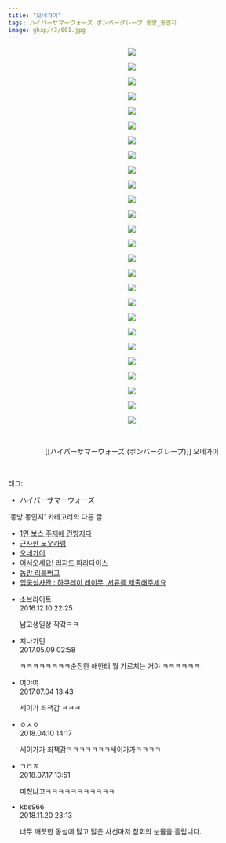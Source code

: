 ```yaml
---
title: "오네가이"
tags: ハイパーサマーウォーズ ボンバーグレープ 동방_동인지
image: ghap/43/001.jpg
---
```

<div class="article">
<p style="text-align: center; clear: none; float: none;"><img src="{{ site.nasurl }}/ghap/43/001.jpg"/></p>
<p style="text-align: center; clear: none; float: none;"><img src="{{ site.nasurl }}/ghap/43/002.jpg"/></p>
<p style="text-align: center; clear: none; float: none;"><img src="{{ site.nasurl }}/ghap/43/003.jpg"/></p>
<p style="text-align: center; clear: none; float: none;"><img src="{{ site.nasurl }}/ghap/43/004.jpg"/></p>
<p style="text-align: center; clear: none; float: none;"><img src="{{ site.nasurl }}/ghap/43/005.jpg"/></p>
<p style="text-align: center; clear: none; float: none;"><img src="{{ site.nasurl }}/ghap/43/006.jpg"/></p>
<p style="text-align: center; clear: none; float: none;"><img src="{{ site.nasurl }}/ghap/43/007.jpg"/></p>
<p style="text-align: center; clear: none; float: none;"><img src="{{ site.nasurl }}/ghap/43/008.jpg"/></p>
<p style="text-align: center; clear: none; float: none;"><img src="{{ site.nasurl }}/ghap/43/009.jpg"/></p>
<p style="text-align: center; clear: none; float: none;"><img src="{{ site.nasurl }}/ghap/43/010.jpg"/></p>
<p style="text-align: center; clear: none; float: none;"><img src="{{ site.nasurl }}/ghap/43/011.jpg"/></p>
<p style="text-align: center; clear: none; float: none;"><img src="{{ site.nasurl }}/ghap/43/012.jpg"/></p>
<p style="text-align: center; clear: none; float: none;"><img src="{{ site.nasurl }}/ghap/43/013.jpg"/></p>
<p style="text-align: center; clear: none; float: none;"><img src="{{ site.nasurl }}/ghap/43/014.jpg"/></p>
<p style="text-align: center; clear: none; float: none;"><img src="{{ site.nasurl }}/ghap/43/015.jpg"/></p>
<p style="text-align: center; clear: none; float: none;"><img src="{{ site.nasurl }}/ghap/43/016.jpg"/></p>
<p style="text-align: center; clear: none; float: none;"><img src="{{ site.nasurl }}/ghap/43/017.jpg"/></p>
<p style="text-align: center; clear: none; float: none;"><img src="{{ site.nasurl }}/ghap/43/018.jpg"/></p>
<p style="text-align: center; clear: none; float: none;"><img src="{{ site.nasurl }}/ghap/43/019.jpg"/></p>
<p style="text-align: center; clear: none; float: none;"><img src="{{ site.nasurl }}/ghap/43/020.jpg"/></p>
<p style="text-align: center; clear: none; float: none;"><img src="{{ site.nasurl }}/ghap/43/021.jpg"/></p>
<p style="text-align: center; clear: none; float: none;"><img src="{{ site.nasurl }}/ghap/43/022.jpg"/></p>
<p style="text-align: center; clear: none; float: none;"><img src="{{ site.nasurl }}/ghap/43/023.jpg"/></p>
<p style="text-align: center; clear: none; float: none;"><img src="{{ site.nasurl }}/ghap/43/024.jpg"/></p>
<p style="text-align: center; clear: none; float: none;"><img src="{{ site.nasurl }}/ghap/43/025.jpg"/></p>
<p style="text-align: center; clear: none; float: none;"><img src="{{ site.nasurl }}/ghap/43/026.jpg"/></p>
<p style="text-align: center; clear: none; float: none;"><br/></p>
<p style="text-align: center; clear: none; float: none;">[[ハイパーサマーウォーズ (ボンバーグレープ)]] 오네가이</p>
<p><br/></p>
</div><div class="tagTrail">
<p>태그: </p>
<ul>
<li>ハイパーサマーウォーズ</li>
</ul>
</div><div class="another">
<p>'동방 동인지' 카테고리의 다른 글</p>
<ul>
<li><a href="/2016-06-16-ghap_46">1면 보스 주제에 건방지다</a></li>
<li><a href="/2016-06-16-ghap_45">근사한 노우카링</a></li>
<li><a href="/2016-06-16-ghap_43">오네가이</a></li>
<li><a href="/2016-06-16-ghap_42">어서오세요! 리지드 파라다이스</a></li>
<li><a href="/2016-06-16-ghap_40">동방 리틀버그</a></li>
<li><a href="/2016-06-16-ghap_38">입국심사관 : 하쿠레이 레이무, 서류를 제출해주세요</a></li>
</ul>
</div><div class="cb_module cb_fluid">
<div class="cb_wrt cb_profile">
<div class="comment">
<ul>
<li class="cb_thumb_off" id="comment14866799">
<div class="cb_comment_area">
<div class="cb_info_area">
<div class="cb_section">
<span class="cb_nick_name">소브라이트</span>
</div>
<div class="cb_section">
<span class="cb_date">2016.12.10 22:25 </span>
</div>
</div>
<div class="cb_dsc_comment">
<p class="cb_dsc">
											남고생일상 작갘ㅋㅋ
										</p>
</div>
</div></li>
<li class="cb_thumb_off" id="comment14984018">
<div class="cb_comment_area">
<div class="cb_info_area">
<div class="cb_section">
<span class="cb_nick_name">지나가던</span>
</div>
<div class="cb_section">
<span class="cb_date">2017.05.09 02:58 </span>
</div>
</div>
<div class="cb_dsc_comment">
<p class="cb_dsc">
											ㅋㅋㅋㅋㅋㅋㅋㅋ순진한 애한테 뭘 가르치는 거야 ㅋㅋㅋㅋㅋㅋ
										</p>
</div>
</div></li>
<li class="cb_thumb_off" id="comment15028969">
<div class="cb_comment_area">
<div class="cb_info_area">
<div class="cb_section">
<span class="cb_nick_name">여야여</span>
</div>
<div class="cb_section">
<span class="cb_date">2017.07.04 13:43 </span>
</div>
</div>
<div class="cb_dsc_comment">
<p class="cb_dsc">
											세이가 죄책감 ㅋㅋㅋ
										</p>
</div>
</div></li>
<li class="cb_thumb_off" id="comment15236588">
<div class="cb_comment_area">
<div class="cb_info_area">
<div class="cb_section">
<span class="cb_nick_name">ㅇㅅㅇ</span>
</div>
<div class="cb_section">
<span class="cb_date">2018.04.10 14:17 </span>
</div>
</div>
<div class="cb_dsc_comment">
<p class="cb_dsc">
											세이가가 죄책감ㅋㅋㅋㅋㅋㅋㅋ세이가가ㅋㅋㅋㅋ
										</p>
</div>
</div></li>
<li class="cb_thumb_off" id="comment15288591">
<div class="cb_comment_area">
<div class="cb_info_area">
<div class="cb_section">
<span class="cb_nick_name">ㄱㅁㅎ</span>
</div>
<div class="cb_section">
<span class="cb_date">2018.07.17 13:51 </span>
</div>
</div>
<div class="cb_dsc_comment">
<p class="cb_dsc">
											미쳤냐고ㅋㅋㅋㅋㅋㅋㅋㅋㅋㅋㅋ
										</p>
</div>
</div></li>
<li class="cb_thumb_off" id="comment15375978">
<div class="cb_comment_area">
<div class="cb_info_area">
<div class="cb_section">
<span class="cb_nick_name">kbs966</span>
</div>
<div class="cb_section">
<span class="cb_date">2018.11.20 23:13 </span>
</div>
</div>
<div class="cb_dsc_comment">
<p class="cb_dsc">
											너무 깨끗한 동심에 닳고 닳은 사선마저 참회의 눈물을 흘립니다.
										</p>
</div>
</div></li>
</ul>
</div>
</div><!-- commentList close -->
</div>